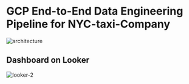 <h1>GCP End-to-End Data Engineering Pipeline for NYC-taxi-Company</h1>

![architecture](https://github.com/Dipeshgandhi131/Bigdata_projects/assets/91051383/9ad0de81-c8cd-4b1d-8461-b2150bc89a95)

<h2> Dashboard on Looker</h2>

![looker-2](https://github.com/Dipeshgandhi131/Bigdata_projects/assets/91051383/261543b1-de77-4382-af1e-3ad0955b2870)
